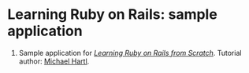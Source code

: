 # Learning Ruby on Rails: sample application

1. Sample application for [*Learning Ruby on Rails from Scratch*](http://railstutorial.org/). Tutorial author: [Michael Hartl](http://michaelhartl.com/).
